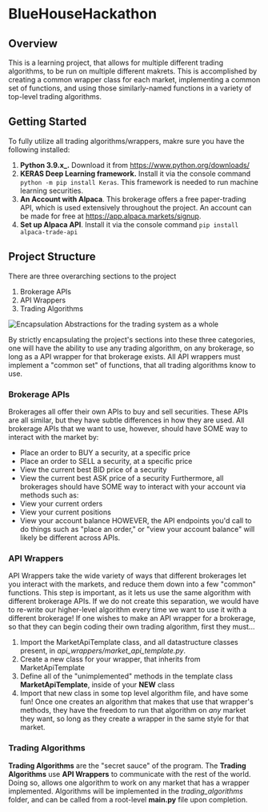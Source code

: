 # BlueHouseHackathon

## Overview
This is a learning project, that allows for multiple different trading algorithms, to be run on multiple different makrets. This is accomplished by creating a common wrapper class for each market, implementing a common set of functions, and using those similarly-named functions in a variety of top-level trading algorithms.

## Getting Started
To fully utilize all trading algorithms/wrappers, makre sure you have the following installed:
1. **Python 3.9.x_.** Download it from https://www.python.org/downloads/
2. **KERAS Deep Learning framework.** Install it via the console command `python -m pip install Keras`. This framework is needed to run machine learning securities.
3. **An Account with Alpaca**. This brokerage offers a free paper-trading API, which is used extensively throughout the project. An account can be made for free at https://app.alpaca.markets/signup.
4. **Set up Alpaca API**. Install it via the console command `pip install alpaca-trade-api`

## Project Structure
There are three overarching sections to the project
1. Brokerage APIs
2. API Wrappers
3. Trading Algorithms

![Encapsulation Abstractions for the trading system as a whole](http://https://github.com/matt7045/BlueHouseHackathon/abstractions.PNG)

By strictly encapsulating the project's sections into these three categories, one will have the ability to use any trading algorithm, on any brokerage, so long as a API wrapper for that brokerage exists. All API wrappers must implement a "common set" of functions, that all trading algorithms know to use.

### Brokerage APIs
Brokerages all offer their own APIs to buy and sell securities. These APIs are all similar, but they have subtle differences in how they are used. All brokerage APIs that we want to use, however, should have SOME way to interact with the market by:
* Place an order to BUY a security, at a specific price
* Place an order to SELL a security, at a specific price
* View the current best BID price of a security
* View the current best ASK price of a security
Furthermore, all brokerages should have SOME way to interact with your account via methods such as:
* View your current orders
* View your current positions
* View your account balance
HOWEVER, the API endpoints you'd call to do things such as "place an order," or "view your account balance" will likely be different across APIs.

### API Wrappers
API Wrappers take the wide variety of ways that different brokerages let you interact with the markets, and reduce them down into a few "common" functions. This step is important, as it lets us use the same algorithm with different brokerage APIs. If we do not create this separation, we would have to re-write our higher-level algorithm every time we want to use it with a different brokerage! If one wishes to make an API wrapper for a brokerage, so that they can begin coding their own trading algorithm, first they must...
1. Import the MarketApiTemplate class, and all datastructure classes present, in *api_wrappers/market_api_template.py*. 
2. Create a new class for your wrapper, that inherits from MarketApiTemplate
3. Define all of the "unimplemented" methods in the template class **MarketApiTemplate**, inside of your **NEW** class
4. Import that new class in some top level algorithm file, and have some fun!
Once one creates an algorithm that makes that use that wrapper's methods, they have the freedom to run that algorithm on *any* market they want, so long as they create a wrapper in the same style for that market. 

### Trading Algorithms
**Trading Algorithms** are the "secret sauce" of the program. The **Trading Algorithms** use **API Wrappers** to communicate with the rest of the world. Doing so, allows one algorithm to work on any market that has a wrapper implemented. Algorithms will be implemented in the *trading_algorithms* folder, and can be called from a root-level **main.py** file upon completion. 
